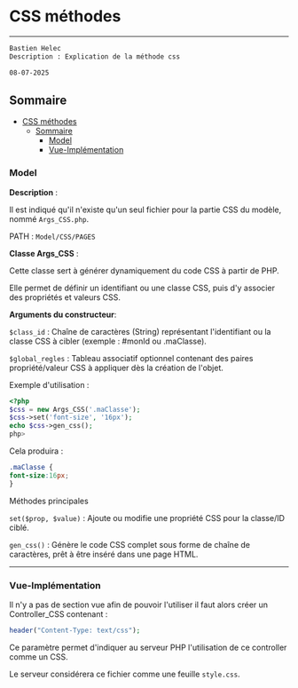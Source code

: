 # CSS méthodes

---

```txt
Bastien Helec
Description : Explication de la méthode css

08-07-2025
```

## Sommaire

- [CSS méthodes](#css-méthodes)
  - [Sommaire](#sommaire)
    - [Model](#model)
    - [Vue-Implémentation](#vue-implémentation)

### Model

**Description** :

Il est indiqué qu'il n'existe qu'un seul fichier pour la partie CSS du modèle, nommé `Args_CSS.php`.

PATH : `Model/CSS/PAGES`

**Classe Args_CSS** :

Cette classe sert à générer dynamiquement du code CSS à partir de PHP.

Elle permet de définir un identifiant ou une classe CSS, puis d'y associer des propriétés et valeurs CSS.

**Arguments du constructeur**:

`$class_id` : Chaîne de caractères (String) représentant l'identifiant ou la classe CSS à cibler (exemple : #monId ou .maClasse).

`$global_regles` : Tableau associatif optionnel contenant des paires propriété/valeur CSS à appliquer dès la création de l'objet.

Exemple d'utilisation :

```php
<?php
$css = new Args_CSS('.maClasse');
$css->set('font-size', '16px');
echo $css->gen_css();
php>
```

Cela produira :

```css
.maClasse {
font-size:16px;
}
```

Méthodes principales

`set($prop, $value)` : Ajoute ou modifie une propriété CSS pour la classe/ID ciblé.

`gen_css()` : Génère le code CSS complet sous forme de chaîne de caractères, prêt à être inséré dans une page HTML.

---

### Vue-Implémentation

Il n'y a pas de section vue afin de pouvoir l'utiliser il faut alors créer un Controller_CSS contenant :

```php
header("Content-Type: text/css");
```

Ce paramètre permet d'indiquer au serveur PHP l'utilisation de ce controller comme un CSS.

Le serveur considérera ce fichier comme une feuille `style.css`.
